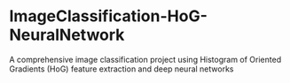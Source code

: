 # ImageClassification-HoG-NeuralNetwork
 A comprehensive image classification project using Histogram of Oriented Gradients (HoG) feature extraction and deep neural networks
